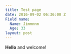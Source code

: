 ```yaml
---
title: Test page
date: 2016-09-02 06:36:00 Z
Field name:
  Name: Jimmnnm
  Age: 33
layout: post
---
```


**Hello** and welcome!